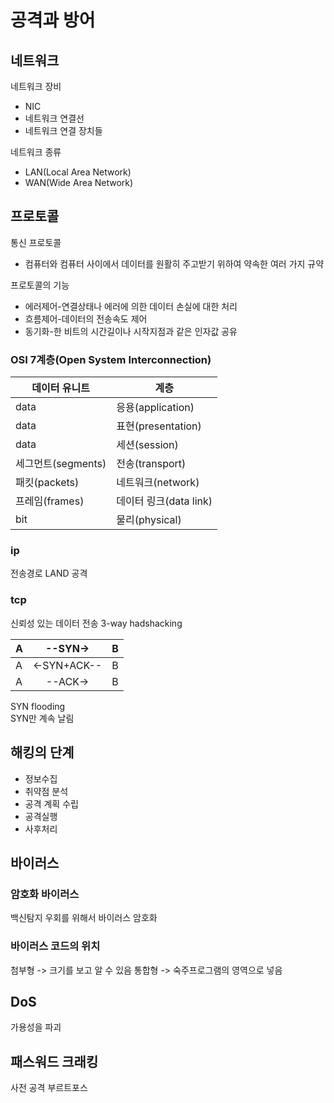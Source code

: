 # 공격과 방어

## 네트워크

네트워크 장비
- NIC
- 네트워크 연결선
- 네트워크 연결 장치들

네트워크 종류
- LAN(Local Area Network)
- WAN(Wide Area Network)

## 프로토콜
통신 프로토콜
- 컴퓨터와 컴퓨터 사이에서 데이터를 원활히 주고받기 위하여 약속한 여러 가지 규약

프로토콜의 기능
- 에러제어-연결상태나 에러에 의한 데이터 손실에 대한 처리
- 흐름제어-데이터의 전송속도 제어
- 동기화-한 비트의 시간길이나 시작지점과 같은 인자값 공유

### OSI 7계층(Open System Interconnection)
| 데이터 유니트 | 계층 |
| - | - |
| data | 응용(application) |
| data | 표현(presentation) |
| data | 세션(session) |
| 세그먼트(segments) | 전송(transport) |
| 패킷(packets) | 네트워크(network) |
| 프레임(frames) | 데이터 링크(data link) |
| bit | 물리(physical) |


### ip
전송경로
LAND 공격

### tcp
신뢰성 있는 데이터 전송
3-way hadshacking

| A | --SYN-> | B |
| - | :-: | - |
| A | <-SYN+ACK-- | B |
| A | --ACK-> | B |

SYN flooding<br>
SYN만 계속 날림

## 해킹의 단계
- 정보수집
- 취약점 분석
- 공격 계획 수립
- 공격실행
- 사후처리

## 바이러스
### 암호화 바이러스
백신탐지 우회를 위해서 바이러스 암호화

### 바이러스 코드의 위치
첨부형 -> 크기를 보고 알 수 있음
통합형 -> 숙주프로그램의 영역으로 넣음


## DoS
가용성을 파괴

## 패스워드 크래킹
사전 공격
부르트포스

